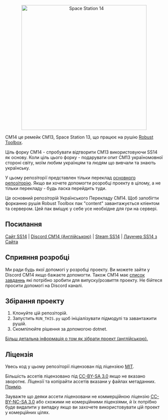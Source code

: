 <p align="center"> <img alt="Space Station 14" width="400" height="400" src="https://github.com/CM-14/CM-14/assets/121047731/46f1dcad-1714-41b6-a9e9-7db7b440e466" /></p>

CM14 це ремейк CM13, Space Station 13, що працює на рушію [Robust Toolbox](https://github.com/space-wizards/RobustToolbox).

Ціль форку CM14 - спробувати відтворити CM13 використовуючи SS14 як основу. Коли ціль цього форку - подарувати опит CM13 україномовної стороні світу, моїм любим українцям та людям що вивчали та знають українську.

У цьому репозіторії представлен тільки переклад [основного репозіторію](https://github.com/CM-14/CM-14). Якщо ви хочете допомогти розробці проекту в цілому, а не тільки перекладу - будь ласка перейдить туди.

Це основний репозіторій Українського Перекладу CM14. Щоб запобігти форканню рушія Robust Toolbox пак "content" завантажується кліентом та сервером. Цей пак вміщує у себе усе необхідне для гри на сервері.

## Посилання

[Сайт SS14](https://spacestation14.io/) | [Discord CM14 (Англійською)](https://discord.gg/mjpJk2ueDY) | [Steam SS14](https://store.steampowered.com/app/1255460/Space_Station_14/) | [Лаунчер SS14 з Сайта](https://spacestation14.io/about/nightlies/)

## Сприяння розробці

Ми ради будь якої допомогі у розробці проекту. Ви можете зайти у Discord CM14 якщо бажаєте допомогти. Також CM14 має [список завданнь](https://github.com/CM-14/CM-14/issues) які потрібно зробити для випуску/розвиття проекту. Не бійтеся просити допомогі на Discord каналі.

## Збірання проекту

1. Клонуйте цій репозіторій.
2. Запустить `RUN_THIS.py` щоб ініціалізувати підмодулі та завантажити рушій.
3. Скомпілюйте рішення за допомогою dotnet.

[Більш детальна інформація о том як зібрати проект (англійською).](https://docs.spacestation14.com/en/general-development/setup.html)

## Ліцензія

Увесь код у цьому репозіторії ліцензован під ліцензією [MIT](https://github.com/space-wizards/space-station-14/blob/master/LICENSE.TXT).

Більшість ассетів ліцензовано під [CC-BY-SA 3.0](https://creativecommons.org/licenses/by-sa/3.0/) якщо не вказано зворотнє. Ліцензії та копірайти ассетів вказани у файлах метаданних. [Примір](https://github.com/space-wizards/space-station-14/blob/master/Resources/Textures/Objects/Tools/crowbar.rsi/meta.json).

Зауважте що деяки ассети ліцензовани не коммерційною ліцензію [CC-BY-NC-SA 3.0](https://creativecommons.org/licenses/by-nc-sa/3.0/) або схожими не комерційними ліцензіями, й їх потрібно буде видалити у випадку якщо ви захочете використовувати цій проект у комерційних цілях.
